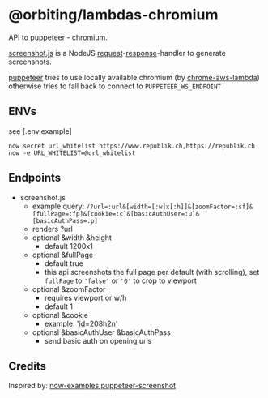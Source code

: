 # @orbiting/lambdas-chromium

API to puppeteer - chromium.

[screenshot.js](screenshots.js) is a NodeJS [request](https://nodejs.org/api/http.html#http_event_request)-[response](https://nodejs.org/api/http.html#http_class_http_serverresponse)-handler to generate screenshots.

[puppeteer]('https://github.com/GoogleChrome/puppeteer') tries to use locally available chromium (by [chrome-aws-lambda](https://github.com/alixaxel/chrome-aws-lambda)) otherwise tries to fall back to connect to `PUPPETEER_WS_ENDPOINT`


## ENVs

see [.env.example]

```
now secret url_whitelist https://www.republik.ch,https://republik.ch
now -e URL_WHITELIST=@url_whitelist
```


## Endpoints
- screenshot.js
  - example query: `/?url=:url&[width=[:w]x[:h]]&[zoomFactor=:sf]&[fullPage=:fp]&[cookie=:c]&[basicAuthUser=:u]&[basicAuthPass=:p]`
  - renders ?url
  - optional &width &height
    - default 1200x1
  - optional &fullPage
    - default true
    - this api screenshots the full page per default (with scrolling), set `fullPage` to `'false'` or `'0'` to crop to viewport
  - optional &zoomFactor
    - requires viewport or w/h
    - default 1
  - optional &cookie
    - example: 'id=208h2n'
  - optionsl &basicAuthUser &basicAuthPass
    - send basic auth on opening urls


## Credits

Inspired by: [now-examples puppeteer-screenshot](https://github.com/zeit/now-examples/tree/master/puppeteer-screenshot)

